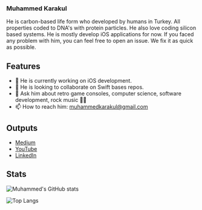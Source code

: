 ### Muhammed Karakul
He is carbon-based life form who developed by humans in Turkey. All properties coded to DNA's with protein particles. He also love coding silicon based systems. He is mostly develop iOS applications for now. If you faced any problem with him, you can feel free to open an issue. We fix it as quick as possible.

## Features
- 🔭 He is currently working on iOS development.
- 👯 He is looking to collaborate on Swift bases repos.
- 💬 Ask him about retro game consoles, computer science, software development, rock music 🤘🏻
- 📫 How to reach him: <a href="mailto:muhammedkarakul@gmail.com">muhammedkarakul@gmail.com</a>

## Outputs
- <a href="https://muhammedkarakul.medium.com" target="_blank">Medium</a>
- <a href="https://www.youtube.com/channel/UCk5IH4dGZLcKmsHIYatGMxw" target="_blank">YouTube</a>
- <a href="https://www.linkedin.com/in/muhammed-karakul/" target="_blank">LinkedIn</a>

## Stats

![Muhammed's GitHub stats](https://github-readme-stats.vercel.app/api?username=muhammedkarakul&show_icons=true)

![Top Langs](https://github-readme-stats.vercel.app/api/top-langs/?username=muhammedkarakul&layout=compact)
